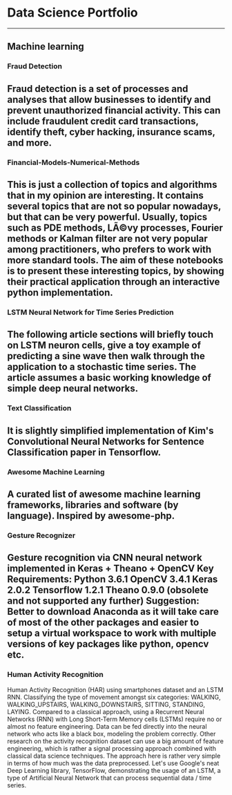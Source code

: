 # Data Science Portfolio
---
## Machine learning
### Fraud Detection
Fraud detection is a set of processes and analyses that allow businesses to identify and prevent unauthorized financial activity. This can include fraudulent credit card transactions, identify theft, cyber hacking, insurance scams, and more.
---
### Financial-Models-Numerical-Methods
This is just a collection of topics and algorithms that in my opinion are interesting.
It contains several topics that are not so popular nowadays, but that can be very powerful. Usually, topics such as PDE methods, LÃ©vy processes, Fourier methods or Kalman filter are not very popular among practitioners, who prefers to work with more standard tools.
The aim of these notebooks is to present these interesting topics, by showing their practical application through an interactive python implementation.
---
### LSTM Neural Network for Time Series Prediction
The following article sections will briefly touch on LSTM neuron cells, give a toy example of predicting a sine wave then walk through the application to a stochastic time series. The article assumes a basic working knowledge of simple deep neural networks.
---
### Text Classification
It is slightly simplified implementation of Kim's Convolutional Neural Networks for Sentence Classification paper in Tensorflow.
---
### Awesome Machine Learning
A curated list of awesome machine learning frameworks, libraries and software (by language). Inspired by awesome-php.
---
### Gesture Recognizer
Gesture recognition via CNN neural network implemented in Keras + Theano + OpenCV
Key Requirements: Python 3.6.1 OpenCV 3.4.1 Keras 2.0.2 Tensorflow 1.2.1 Theano 0.9.0 (obsolete and not supported any further)
Suggestion: Better to download Anaconda as it will take care of most of the other packages and easier to setup a virtual workspace to work with multiple versions of key packages like python, opencv etc.
---
### Human Activity Recognition
Human Activity Recognition (HAR) using smartphones dataset and an LSTM RNN. Classifying the type of movement amongst six categories:
WALKING,
WALKING_UPSTAIRS,
WALKING_DOWNSTAIRS,
SITTING,
STANDING,
LAYING.
Compared to a classical approach, using a Recurrent Neural Networks (RNN) with Long Short-Term Memory cells (LSTMs) require no or almost no feature engineering. Data can be fed directly into the neural network who acts like a black box, modeling the problem correctly. Other research on the activity recognition dataset can use a big amount of feature engineering, which is rather a signal processing approach combined with classical data science techniques. The approach here is rather very simple in terms of how much was the data preprocessed.
Let's use Google's neat Deep Learning library, TensorFlow, demonstrating the usage of an LSTM, a type of Artificial Neural Network that can process sequential data / time series.

